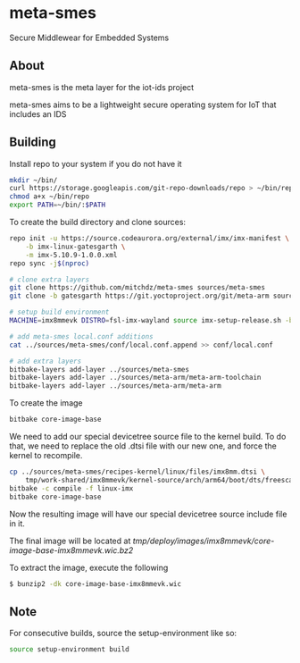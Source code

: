 # meta-smes

Secure Middlewear for Embedded Systems

## About
meta-smes is the meta layer for the iot-ids project

meta-smes aims to be a lightweight secure operating system for IoT that
includes an IDS


## Building
Install repo to your system if you do not have it
```bash
mkdir ~/bin/
curl https://storage.googleapis.com/git-repo-downloads/repo > ~/bin/repo
chmod a+x ~/bin/repo
export PATH=~/bin/:$PATH
```

To create the build directory and clone sources:
```bash
repo init -u https://source.codeaurora.org/external/imx/imx-manifest \
    -b imx-linux-gatesgarth \
    -m imx-5.10.9-1.0.0.xml
repo sync -j$(nproc)

# clone extra layers
git clone https://github.com/mitchdz/meta-smes sources/meta-smes
git clone -b gatesgarth https://git.yoctoproject.org/git/meta-arm sources/meta-arm

# setup build environment
MACHINE=imx8mmevk DISTRO=fsl-imx-wayland source imx-setup-release.sh -b build

# add meta-smes local.conf additions
cat ../sources/meta-smes/conf/local.conf.append >> conf/local.conf

# add extra layers
bitbake-layers add-layer ../sources/meta-smes
bitbake-layers add-layer ../sources/meta-arm/meta-arm-toolchain
bitbake-layers add-layer ../sources/meta-arm/meta-arm
```

To create the image
```bash
bitbake core-image-base
```

We need to add our special devicetree source file to the kernel build.
To do that, we need to replace the old .dtsi file with our new one, and force
the kernel to recompile.
```bash
cp ../sources/meta-smes/recipes-kernel/linux/files/imx8mm.dtsi \
    tmp/work-shared/imx8mmevk/kernel-source/arch/arm64/boot/dts/freescale/
bitbake -c compile -f linux-imx
bitbake core-image-base
```

Now the resulting image will have our special devicetree source include file in it.

The final image will be located at *tmp/deploy/images/imx8mmevk/core-image-base-imx8mmevk.wic.bz2*

To extract the image, execute the following
```bash
$ bunzip2 -dk core-image-base-imx8mmevk.wic
```

## Note
For consecutive builds, source the setup-environment like so:
```bash
source setup-environment build
```
